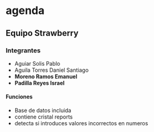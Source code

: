 # agenda
## Equipo Strawberry
### **Integrantes**
* Aguiar Solis Pablo
* Aguila Torres Daniel Santiago
* **Moreno Ramos Emanuel**
* **Padilla Reyes Israel**

#### Funciones
* Base de datos incluida
* contiene cristal reports
* detecta si introduces valores incorrectos en numeros
